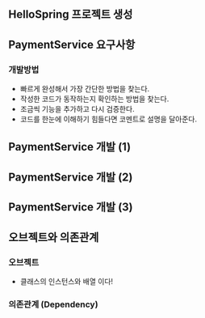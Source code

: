 ## HelloSpring 프로젝트 생성

## PaymentService 요구사항

### 개발방법
- 빠르게 완성해서 가장 간단한 방법을 찾는다.
- 작성한 코드가 동작하는지 확인하는 방법을 찾는다.
- 조금씩 기능을 추가하고 다시 검증한다.
- 코드를 한눈에 이해하기 힘들다면 코멘트로 설명을 달아준다.

## PaymentService 개발 (1)

## PaymentService 개발 (2)

## PaymentService 개발 (3)

## 오브젝트와 의존관계

### 오브젝트
- 클래스의 인스턴스와 배열 이다!

### 의존관계 (Dependency)